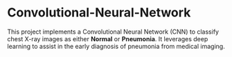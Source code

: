 # Convolutional-Neural-Network

This project implements a Convolutional Neural Network (CNN) to classify chest X-ray images as either **Normal** or **Pneumonia**. 
It leverages deep learning to assist in the early diagnosis of pneumonia from medical imaging.
